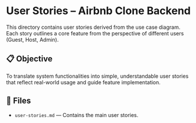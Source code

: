 # User Stories – Airbnb Clone Backend

This directory contains user stories derived from the use case diagram. Each story outlines a core feature from the perspective of different users (Guest, Host, Admin).

## 📋 Objective

To translate system functionalities into simple, understandable user stories that reflect real-world usage and guide feature implementation.

## 📁 Files

- `user-stories.md` — Contains the main user stories.
